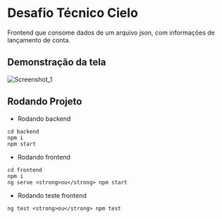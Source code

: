 # Desafio Técnico Cielo

Frontend que consome dados de um arquivo json, com informações de lançamento de conta.

## Demonstração da tela

![Screenshot_1](https://user-images.githubusercontent.com/19713358/96488541-8716db00-1214-11eb-8358-6f2ea6b0a25b.png)

## Rodando Projeto

- Rodando backend

```
cd backend
npm i
npm start
```

- Rodando frontend

```
cd frontend
npm i
ng serve <strong>ou</strong> npm start
```

- Rodando teste frontend

```
ng test <strong>ou</strong> npm test
```
